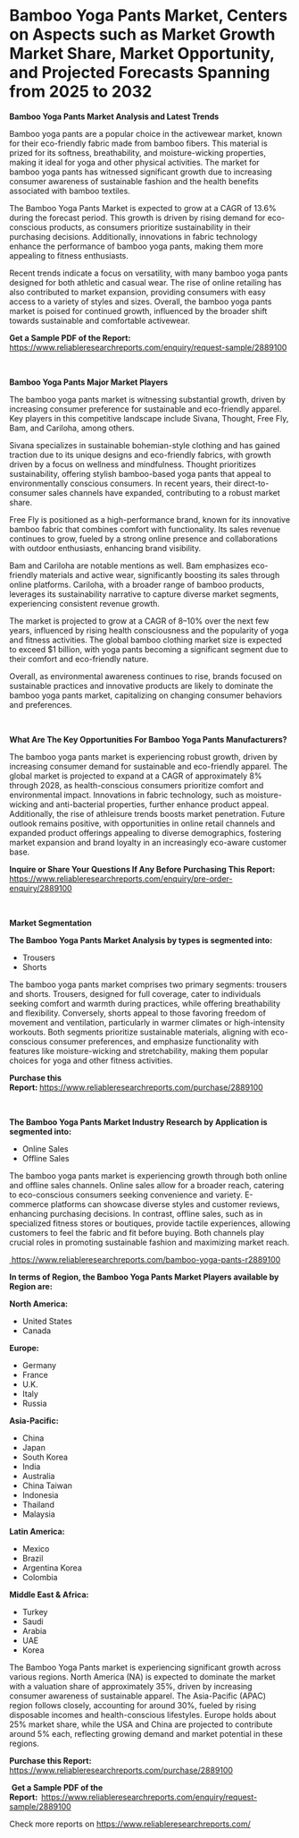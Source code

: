 <p><h1>Bamboo Yoga Pants Market, Centers on Aspects such as Market Growth Market Share, Market Opportunity, and Projected Forecasts Spanning from 2025 to 2032</h1></p><p><strong>Bamboo Yoga Pants Market Analysis and Latest Trends</strong></p>
<p><p>Bamboo yoga pants are a popular choice in the activewear market, known for their eco-friendly fabric made from bamboo fibers. This material is prized for its softness, breathability, and moisture-wicking properties, making it ideal for yoga and other physical activities. The market for bamboo yoga pants has witnessed significant growth due to increasing consumer awareness of sustainable fashion and the health benefits associated with bamboo textiles.</p><p>The Bamboo Yoga Pants Market is expected to grow at a CAGR of 13.6% during the forecast period. This growth is driven by rising demand for eco-conscious products, as consumers prioritize sustainability in their purchasing decisions. Additionally, innovations in fabric technology enhance the performance of bamboo yoga pants, making them more appealing to fitness enthusiasts.</p><p>Recent trends indicate a focus on versatility, with many bamboo yoga pants designed for both athletic and casual wear. The rise of online retailing has also contributed to market expansion, providing consumers with easy access to a variety of styles and sizes. Overall, the bamboo yoga pants market is poised for continued growth, influenced by the broader shift towards sustainable and comfortable activewear.</p></p>
<p><strong>Get a Sample PDF of the Report:&nbsp;</strong> <a href="https://www.reliableresearchreports.com/enquiry/request-sample/2889100?utm_campaign=2286&utm_medium=2&utm_source=Github&utm_content=ia&utm_term=14032025&utm_id=bamboo-yoga-pants">https://www.reliableresearchreports.com/enquiry/request-sample/2889100</a></p>
<p>&nbsp;</p>
<p><strong>Bamboo Yoga Pants Major Market Players</strong></p>
<p><p>The bamboo yoga pants market is witnessing substantial growth, driven by increasing consumer preference for sustainable and eco-friendly apparel. Key players in this competitive landscape include Sivana, Thought, Free Fly, Bam, and Cariloha, among others.</p><p>Sivana specializes in sustainable bohemian-style clothing and has gained traction due to its unique designs and eco-friendly fabrics, with growth driven by a focus on wellness and mindfulness. Thought prioritizes sustainability, offering stylish bamboo-based yoga pants that appeal to environmentally conscious consumers. In recent years, their direct-to-consumer sales channels have expanded, contributing to a robust market share.</p><p>Free Fly is positioned as a high-performance brand, known for its innovative bamboo fabric that combines comfort with functionality. Its sales revenue continues to grow, fueled by a strong online presence and collaborations with outdoor enthusiasts, enhancing brand visibility.</p><p>Bam and Cariloha are notable mentions as well. Bam emphasizes eco-friendly materials and active wear, significantly boosting its sales through online platforms. Cariloha, with a broader range of bamboo products, leverages its sustainability narrative to capture diverse market segments, experiencing consistent revenue growth.</p><p>The market is projected to grow at a CAGR of 8–10% over the next few years, influenced by rising health consciousness and the popularity of yoga and fitness activities. The global bamboo clothing market size is expected to exceed $1 billion, with yoga pants becoming a significant segment due to their comfort and eco-friendly nature.</p><p>Overall, as environmental awareness continues to rise, brands focused on sustainable practices and innovative products are likely to dominate the bamboo yoga pants market, capitalizing on changing consumer behaviors and preferences.</p></p>
<p>&nbsp;</p>
<p><strong>What Are The Key Opportunities For Bamboo Yoga Pants Manufacturers?</strong></p>
<p><p>The bamboo yoga pants market is experiencing robust growth, driven by increasing consumer demand for sustainable and eco-friendly apparel. The global market is projected to expand at a CAGR of approximately 8% through 2028, as health-conscious consumers prioritize comfort and environmental impact. Innovations in fabric technology, such as moisture-wicking and anti-bacterial properties, further enhance product appeal. Additionally, the rise of athleisure trends boosts market penetration. Future outlook remains positive, with opportunities in online retail channels and expanded product offerings appealing to diverse demographics, fostering market expansion and brand loyalty in an increasingly eco-aware customer base.</p></p>
<p><strong>Inquire or Share Your Questions If Any Before Purchasing This Report:</strong> <a href="https://www.reliableresearchreports.com/enquiry/pre-order-enquiry/2889100?utm_campaign=2286&utm_medium=2&utm_source=Github&utm_content=ia&utm_term=14032025&utm_id=bamboo-yoga-pants">https://www.reliableresearchreports.com/enquiry/pre-order-enquiry/2889100</a></p>
<p>&nbsp;</p>
<p><strong>Market Segmentation</strong></p>
<p><strong>The Bamboo Yoga Pants Market Analysis by types is segmented into:</strong></p>
<p><ul><li>Trousers</li><li>Shorts</li></ul></p>
<p><p>The bamboo yoga pants market comprises two primary segments: trousers and shorts. Trousers, designed for full coverage, cater to individuals seeking comfort and warmth during practices, while offering breathability and flexibility. Conversely, shorts appeal to those favoring freedom of movement and ventilation, particularly in warmer climates or high-intensity workouts. Both segments prioritize sustainable materials, aligning with eco-conscious consumer preferences, and emphasize functionality with features like moisture-wicking and stretchability, making them popular choices for yoga and other fitness activities.</p></p>
<p><strong>Purchase this Report:&nbsp;</strong><a href="https://www.reliableresearchreports.com/purchase/2889100?utm_campaign=2286&utm_medium=2&utm_source=Github&utm_content=ia&utm_term=14032025&utm_id=bamboo-yoga-pants">https://www.reliableresearchreports.com/purchase/2889100</a></p>
<p>&nbsp;</p>
<p><strong>The Bamboo Yoga Pants Market Industry Research by Application is segmented into:</strong></p>
<p><ul><li>Online Sales</li><li>Offline Sales</li></ul></p>
<p><p>The bamboo yoga pants market is experiencing growth through both online and offline sales channels. Online sales allow for a broader reach, catering to eco-conscious consumers seeking convenience and variety. E-commerce platforms can showcase diverse styles and customer reviews, enhancing purchasing decisions. In contrast, offline sales, such as in specialized fitness stores or boutiques, provide tactile experiences, allowing customers to feel the fabric and fit before buying. Both channels play crucial roles in promoting sustainable fashion and maximizing market reach.</p></p>
<p><a href="https://www.reliableresearchreports.com/bamboo-yoga-pants-r2889100?utm_campaign=2286&utm_medium=2&utm_source=Github&utm_content=ia&utm_term=14032025&utm_id=bamboo-yoga-pants">&nbsp;https://www.reliableresearchreports.com/bamboo-yoga-pants-r2889100</a></p>
<p><strong>In terms of Region, the Bamboo Yoga Pants Market Players available by Region are:</strong></p>
<p>
    <p> <strong> North America: </strong>
        <ul>
            <li>United States</li>
            <li>Canada</li>
        </ul>
        </p> 
    <p> <strong> Europe: </strong>
        <ul>
            <li>Germany</li>
            <li>France</li>
            <li>U.K.</li>
            <li>Italy</li>
            <li>Russia</li>
        </ul>
        </p> 
    <p> <strong> Asia-Pacific: </strong>
        <ul>
            <li>China</li>
            <li>Japan</li>
            <li>South Korea</li>
            <li>India</li>
            <li>Australia</li>
            <li>China Taiwan</li>
            <li>Indonesia</li>
            <li>Thailand</li>
            <li>Malaysia</li>
        </ul>
        </p> 
    <p> <strong> Latin America: </strong>
        <ul>
            <li>Mexico</li>
            <li>Brazil</li>
            <li>Argentina Korea</li>
            <li>Colombia</li>
        </ul>
        </p> 
    <p> <strong> Middle East & Africa: </strong>
        <ul>
            <li>Turkey</li>
            <li>Saudi</li>
            <li>Arabia</li>
            <li>UAE</li>
            <li>Korea</li>
        </ul>
    </p>
    </p>
<p><p>The Bamboo Yoga Pants market is experiencing significant growth across various regions. North America (NA) is expected to dominate the market with a valuation share of approximately 35%, driven by increasing consumer awareness of sustainable apparel. The Asia-Pacific (APAC) region follows closely, accounting for around 30%, fueled by rising disposable incomes and health-conscious lifestyles. Europe holds about 25% market share, while the USA and China are projected to contribute around 5% each, reflecting growing demand and market potential in these regions.</p></p>
<p><strong>Purchase this Report: </strong><a href="https://www.reliableresearchreports.com/purchase/2889100?utm_campaign=2286&utm_medium=2&utm_source=Github&utm_content=ia&utm_term=14032025&utm_id=bamboo-yoga-pants">https://www.reliableresearchreports.com/purchase/2889100</a></p>
<p>&nbsp;<strong>Get a Sample PDF of the Report:&nbsp;&nbsp;</strong><a href="https://www.reliableresearchreports.com/enquiry/request-sample/2889100?utm_campaign=2286&utm_medium=2&utm_source=Github&utm_content=ia&utm_term=14032025&utm_id=bamboo-yoga-pants">https://www.reliableresearchreports.com/enquiry/request-sample/2889100</a></p>
<p><strong></strong></p>
<p>Check more reports on <a href="https://www.reliableresearchreports.com/?utm_campaign=2286&utm_medium=2&utm_source=Github&utm_content=ia&utm_term=14032025&utm_id=bamboo-yoga-pants">https://www.reliableresearchreports.com/</a></p>